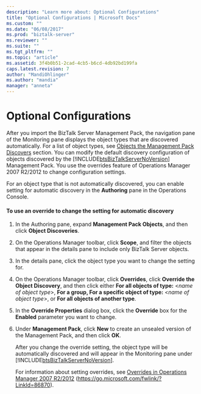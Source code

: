 ```yaml
---
description: "Learn more about: Optional Configurations"
title: "Optional Configurations | Microsoft Docs"
ms.custom: ""
ms.date: "06/08/2017"
ms.prod: "biztalk-server"
ms.reviewer: ""
ms.suite: ""
ms.tgt_pltfrm: ""
ms.topic: "article"
ms.assetid: 3f4b0b51-2cad-4cb5-b6cd-4db92bd199fa
caps.latest.revision: 7
author: "MandiOhlinger"
ms.author: "mandia"
manager: "anneta"
---
```

# Optional Configurations
After you import the BizTalk Server Management Pack, the navigation pane of the Monitoring pane displays the object types that are discovered automatically. For a list of object types, see [Objects the Management Pack Discovers](../technical-guides/objects-the-management-pack-discovers.md) section. You can modify the default discovery configuration of objects discovered by the [!INCLUDE[btsBizTalkServerNoVersion](../includes/btsbiztalkservernoversion-md.md)] Management Pack. You use the overrides feature of Operations Manager 2007 R2/2012 to change configuration settings.

 For an object type that is not automatically discovered, you can enable setting for automatic discovery in the **Authoring** pane in the Operations Console.

#### To use an override to change the setting for automatic discovery

1. In the Authoring pane, expand **Management Pack Objects**, and then click **Object Discoveries**.

2. On the Operations Manager toolbar, click **Scope**, and filter the objects that appear in the details pane to include only BizTalk Server objects.

3. In the details pane, click the object type you want to change the setting for.

4. On the Operations Manager toolbar, click **Overrides**, click **Override the Object Discovery**, and then click either **For all objects of type:** \<*name of object type*\>, **For a group, For a specific object of type:** \<*name of object type*\>, or **For all objects of another type**.

5. In the **Override Properties** dialog box, click the **Override** box for the **Enabled** parameter you want to change.

6. Under **Management Pack**, click **New** to create an unsealed version of the Management Pack, and then click **OK**.

   After you change the override setting, the object type will be automatically discovered and will appear in the Monitoring pane under [!INCLUDE[btsBizTalkServerNoVersion](../includes/btsbiztalkservernoversion-md.md)].

   For information about setting overrides, see [Overrides in Operations Manager 2007 R2/2012](/previous-versions//bb381198(v=technet.10)) (https://go.microsoft.com/fwlink/?LinkId=86870).